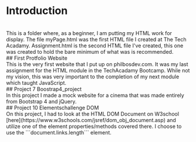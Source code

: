 # Introduction
<br />
This is a folder where, as a beginner, I am putting my HTML work for display.
The file myPage.html was the first HTML file I created at The Tech Acadamy.
Assignment.html is the second HTML file I've created, this one was created to hold the bare minimum of what was is recommended.
<br>
## First Protfolio Website<br>
This is the very first website that I put up on philbosdev.com. It was my last assignment for the HTML module in the TechAcadamy Bootcamp. While not my vision, this was very important to the completion of my next module which taught JavaScript.
<br>
## Project 7 Boostrap4_project
<br>
In this project I made a mock website for a cinema that was made entirely from Bootstrap 4 and jQuery.
<br>
## Project 10 Elementschallenge DOM
<br>
On this project, I had to look at the HTML DOM Document on W3school [here](https://www.w3schools.com/jsref/dom_obj_document.asp) and utilize one of the element properties/methods covered there. I choose to use the ```document.links.length``` element.
